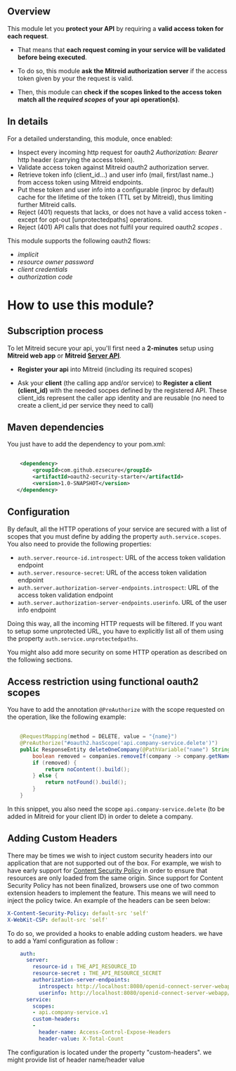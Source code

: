 ## Overview
 
This module let you **protect your API** by requiring a **valid access token for each request**.
 
* That means that **each request coming in your service will be validated before being executed**.
 
* To do so, this module **ask the Mitreid authorization server** if the access token given by your the request is valid.
 
* Then, this module can **check if the scopes linked to the access token match all the _required scopes_ of your api operation(s)**.
 
 
## In details
 
For a detailed understanding, this module, once enabled:
 
* Inspect every incoming http request for oauth2 _Authorization: Bearer_ http header (carrying the access token).
* Validate access token against Mitreid oauth2 authorization server.
* Retrieve token info (client_id...) and user info (mail, first/last name..) from access token using Mitreid endpoints.
* Put these token and user info into a configurable (inproc by default) cache for the lifetime of the token (TTL set by Mitreid), thus limiting further Mitreid calls.
* Reject (401) requests that lacks, or does not have a valid access token - except for opt-out [unprotectedpaths] operations.
* Reject (401) API calls that does not fulfil your required oauth2 _scopes_ .
 
This module supports the following oauth2 flows:
 
* _implicit_
* _resource owner password_
* _client credentials_
* _authorization code_
 
# How to use this module?
 
## Subscription process
 
To let Mitreid secure your api, you'll first need a **2-minutes** setup using **Mitreid web app** or **Mitreid [Server API](https://github.com/mitreid-connect/OpenID-Connect-Java-Spring-Server/wiki/API)**.
 
- **Register your api** into Mitreid (including its required scopes)
 
- Ask your **client** (the calling app and/or service) to **Register a client (client_id)** with the needed socpes defined by the registered API.
  These client_ids represent the caller app identity and are reusable (no need to create a client_id per service they need to call)
 
## Maven dependencies
 
You just have to add the dependency to your pom.xml:

```xml
   
    <dependency>
        <groupId>com.github.ezsecure</groupId>
        <artifactId>oauth2-security-starter</artifactId>
        <version>1.0-SNAPSHOT</version>
   </dependency>

```
 
## Configuration
 
By default, all the HTTP operations of your service are secured with a list of scopes that you must define by adding
the property `auth.service.scopes`. You also need to provide the following properties:
 
* `auth.server.reource-id.introspect`:  URL of the access token validation endpoint
* `auth.server.resource-secret`:  URL of the access token validation endpoint
* `auth.server.authorization-server-endpoints.introspect`:  URL of the access token validation endpoint
* `auth.server.authorization-server-endpoints.userinfo`. URL of the user info endpoint
 
Doing this way, all the incoming HTTP requests will be filtered. If you want to setup some unprotected URL, you
have to explicitly list all of them using the property `auth.service.unprotectedpaths`.
 
You might also add more security on some HTTP operation as described on the following sections.
 
## Access restriction using functional oauth2 scopes
 
You have to add the annotation `@PreAuthorize` with the scope requested on the operation, like the following example:
 
```java
 
    @RequestMapping(method = DELETE, value = "{name}")
    @PreAuthorize("#oauth2.hasScope('api.company-service.delete')")
    public ResponseEntity deleteOneCompany(@PathVariable("name") String name) {
        boolean removed = companies.removeIf(company -> company.getName().equals(name));
        if (removed) {
            return noContent().build();
        } else {
            return notFound().build();
        }
    }
```
 
In this snippet, you also need the scope `api.company-service.delete` (to be added in Mitreid for your client ID) in order to delete a company.
 
## Adding Custom Headers
There may be times we wish to inject custom security headers into our application that are not supported out of the box.
For example, we wish to have early support for [Content Security Policy](https://www.w3.org/TR/CSP/) in order to ensure that resources are only loaded from the same origin. Since support for Content Security Policy has not been finalized,
browsers use one of two common extension headers to implement the feature.
This means we will need to inject the policy twice. An example of the headers can be seen below:
 
```yaml
X-Content-Security-Policy: default-src 'self'
X-WebKit-CSP: default-src 'self'
```
 
To do so, we provided a hooks to enable adding custom headers. we have to add a Yaml configuration as follow :
```yaml
    auth:
      server:
        resource-id : THE_API_RESOURCE_ID
        resource-secret : THE_API_RESOURCE_SECRET
        authorization-server-endpoints:
          introspect: http://localhost:8080/openid-connect-server-webapp/introspect
          userinfo: http://localhost:8080/openid-connect-server-webapp/userinfo
      service:
        scopes:
        - api.company-service.v1
        custom-headers:
        -
          header-name: Access-Control-Expose-Headers
          header-value: X-Total-Count
```
 
The configuration is located under the property "custom-headers". we might provide list of header name/header value
